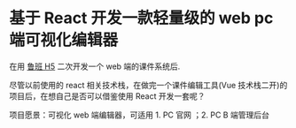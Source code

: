 # 基于 React 开发一款轻量级的 web pc 端可视化编辑器

在用 [鲁班 H5](https://github.com/ly525/luban-h5) 二次开发一个 web 端的课件系统后.

尽管以前使用的 react 相关技术栈，在做完一个课件编辑工具(Vue 技术栈二开)的项目后，在想自己是否可以借鉴使用 React 开发一套呢？

项目愿景：可视化 web 端编辑器，可适用 1. PC 官网 ；2. PC B 端管理后台
